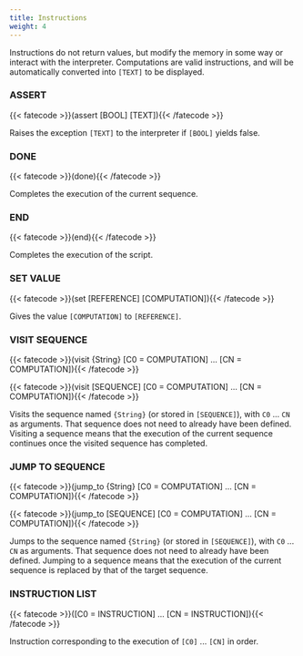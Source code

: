 ```yaml
---
title: Instructions
weight: 4
---
```

Instructions do not return values, but modify the memory in some way or
interact with the interpreter. Computations are valid instructions, and will be
automatically converted into `[TEXT]` to be displayed.

### ASSERT
{{< fatecode >}}(assert [BOOL] [TEXT]){{< /fatecode >}}

Raises the exception `[TEXT]` to the interpreter if `[BOOL]` yields
false.

### DONE
{{< fatecode >}}(done){{< /fatecode >}}

Completes the execution of the current sequence.

### END
{{< fatecode >}}(end){{< /fatecode >}}

Completes the execution of the script.

### SET VALUE
{{< fatecode >}}(set [REFERENCE] [COMPUTATION]){{< /fatecode >}}

Gives the value `[COMPUTATION]` to `[REFERENCE]`.

### VISIT SEQUENCE
{{< fatecode >}}(visit {String} [C0 = COMPUTATION] ... [CN = COMPUTATION]){{< /fatecode >}}

{{< fatecode >}}(visit [SEQUENCE] [C0 = COMPUTATION] ... [CN = COMPUTATION]){{< /fatecode >}}

Visits the sequence named `{String}` (or stored in `[SEQUENCE]`), with `C0` ...
`CN` as arguments. That sequence does not need to already have been defined.
Visiting a sequence means that the execution of the current sequence continues
once the visited sequence has completed.

### JUMP TO SEQUENCE
{{< fatecode >}}(jump_to {String} [C0 = COMPUTATION] ... [CN = COMPUTATION]){{< /fatecode >}}

{{< fatecode >}}(jump_to [SEQUENCE] [C0 = COMPUTATION] ... [CN = COMPUTATION]){{< /fatecode >}}

Jumps to the sequence named `{String}` (or stored in `[SEQUENCE]`), with `C0`
... `CN` as arguments. That sequence does not need to already have been
defined. Jumping to a sequence means that the execution of the current sequence
is replaced by that of the target sequence.

### INSTRUCTION LIST
{{< fatecode >}}([C0 = INSTRUCTION] ... [CN = INSTRUCTION]){{< /fatecode >}}

Instruction corresponding to the execution of `[C0]` ... `[CN]` in order.
